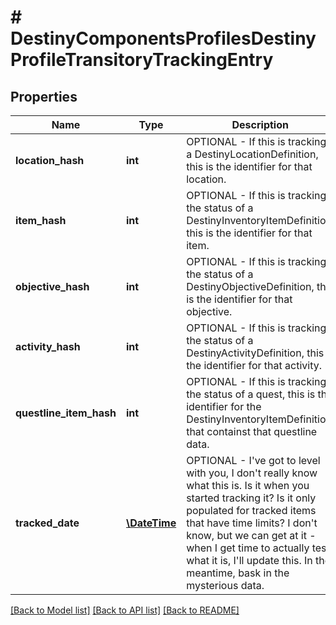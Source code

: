 # # DestinyComponentsProfilesDestinyProfileTransitoryTrackingEntry

## Properties

Name | Type | Description | Notes
------------ | ------------- | ------------- | -------------
**location_hash** | **int** | OPTIONAL - If this is tracking a DestinyLocationDefinition, this is the identifier for that location. | [optional]
**item_hash** | **int** | OPTIONAL - If this is tracking the status of a DestinyInventoryItemDefinition, this is the identifier for that item. | [optional]
**objective_hash** | **int** | OPTIONAL - If this is tracking the status of a DestinyObjectiveDefinition, this is the identifier for that objective. | [optional]
**activity_hash** | **int** | OPTIONAL - If this is tracking the status of a DestinyActivityDefinition, this is the identifier for that activity. | [optional]
**questline_item_hash** | **int** | OPTIONAL - If this is tracking the status of a quest, this is the identifier for the DestinyInventoryItemDefinition that containst that questline data. | [optional]
**tracked_date** | [**\DateTime**](\DateTime.md) | OPTIONAL - I&#39;ve got to level with you, I don&#39;t really know what this is. Is it when you started tracking it? Is it only populated for tracked items that have time limits?  I don&#39;t know, but we can get at it - when I get time to actually test what it is, I&#39;ll update this. In the meantime, bask in the mysterious data. | [optional]

[[Back to Model list]](../../README.md#models) [[Back to API list]](../../README.md#endpoints) [[Back to README]](../../README.md)
